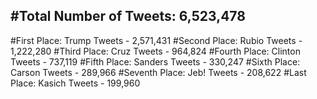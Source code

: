 #Total Number of Tweets: 6,523,478 
---
#First Place: Trump Tweets - 2,571,431
#Second Place: Rubio Tweets - 1,222,280
#Third Place: Cruz Tweets - 964,824
#Fourth Place: Clinton Tweets - 737,119
#Fifth Place: Sanders Tweets - 330,247
#Sixth Place: Carson Tweets - 289,966
#Seventh Place: Jeb! Tweets - 208,622
#Last Place: Kasich Tweets - 199,960
